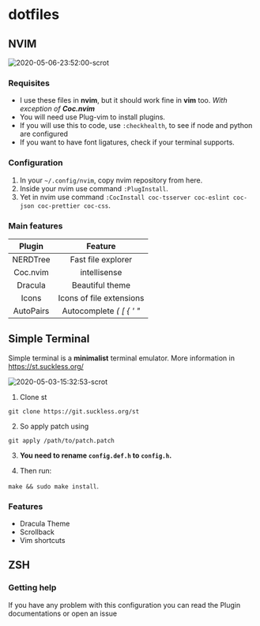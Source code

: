 # dotfiles

## NVIM

![2020-05-06-23:52:00-scrot](https://user-images.githubusercontent.com/53794049/81249339-ba620680-8ff4-11ea-9422-f5d8efdddc51.png)

### Requisites

- I use these files in **nvim**, but it should work fine in **vim** too. _With exception of **Coc.nvim**_
- You will need use Plug-vim to install plugins.
- If you will use this to code, use ```:checkhealth```, to see if node and python are configured
- If you want to have font ligatures, check if your terminal supports.

### Configuration

1. In your ``` ~/.config/nvim ```, copy nvim repository from here.
2. Inside your nvim use command ``` :PlugInstall ```.
3. Yet in nvim use command ``` :CocInstall coc-tsserver coc-eslint coc-json coc-prettier coc-css ```.

### Main features

|   Plugin  |          Feature         |
|:---------:|:------------------------:|
|  NERDTree |    Fast file explorer    |
|  Coc.nvim |       intellisense       |
|  Dracula  |      Beautiful theme     |
|   Icons   | Icons of file extensions |
| AutoPairs | Autocomplete _( [ { ' "_ |

## Simple Terminal

Simple terminal is a **minimalist** terminal emulator. More information in https://st.suckless.org/

![2020-05-03-15:32:53-scrot](https://user-images.githubusercontent.com/53794049/80922466-ac418b00-8d53-11ea-91ba-fed6fa06e76d.png)

1. Clone st

```git clone https://git.suckless.org/st```

2. So apply patch using

```git apply /path/to/patch.patch```

3. **You need to rename ```config.def.h``` to ```config.h```.**

4. Then run: 

```make && sudo make install```.

### Features
- Dracula Theme
- Scrollback
- Vim shortcuts

## ZSH

### Getting help

If you have any problem with this configuration you can read the Plugin documentations or open an issue

